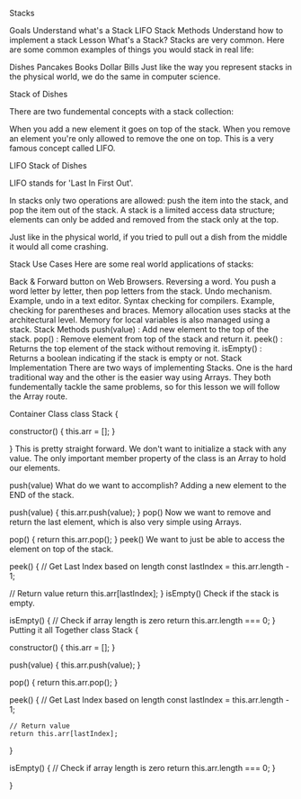 Stacks

Goals
Understand what's a Stack
LIFO
Stack Methods
Understand how to implement a stack
Lesson
What's a Stack?
Stacks are very common. Here are some common examples of things you would stack in real life:

Dishes
Pancakes
Books
Dollar Bills
Just like the way you represent stacks in the physical world, we do the same in computer science.

Stack of Dishes

There are two fundemental concepts with a stack collection:

When you add a new element it goes on top of the stack.
When you remove an element you're only allowed to remove the one on top.
This is a very famous concept called LIFO.

LIFO
Stack of Dishes

LIFO stands for 'Last In First Out'.

In stacks only two operations are allowed: push the item into the stack, and pop the item out of the stack. A stack is a limited access data structure; elements can only be added and removed from the stack only at the top.

Just like in the physical world, if you tried to pull out a dish from the middle it would all come crashing.

Stack Use Cases
Here are some real world applications of stacks:

Back & Forward button on Web Browsers.
Reversing a word. You push a word letter by letter, then pop letters from the stack.
Undo mechanism. Example, undo in a text editor.
Syntax checking for compilers. Example, checking for parentheses and braces.
Memory allocation uses stacks at the architectural level. Memory for local variables is also managed using a stack.
Stack Methods
push(value) : Add new element to the top of the stack.
pop() : Remove element from top of the stack and return it.
peek() : Returns the top element of the stack without removing it.
isEmpty() : Returns a boolean indicating if the stack is empty or not.
Stack Implementation
There are two ways of implementing Stacks. One is the hard traditional way and the other is the easier way using Arrays. They both fundementally tackle the same problems, so for this lesson we will follow the Array route.

Container Class
class Stack {

  constructor() {
    this.arr = [];
  }

}
This is pretty straight forward. We don't want to initialize a stack with any value. The only important member property of the class is an Array to hold our elements.

push(value)
What do we want to accomplish? Adding a new element to the END of the stack.

push(value) {
  this.arr.push(value);
}
pop()
Now we want to remove and return the last element, which is also very simple using Arrays.

pop() {
  return this.arr.pop();
}
peek()
We want to just be able to access the element on top of the stack.

peek() {
  // Get Last Index based on length
  const lastIndex = this.arr.length - 1;

  // Return value
  return this.arr[lastIndex];
}
isEmpty()
Check if the stack is empty.

isEmpty() {
  // Check if array length is zero
  return this.arr.length === 0;
}
Putting it all Together
class Stack {

  constructor() {
    this.arr = [];
  }

  push(value) {
    this.arr.push(value);
  }

  pop() {
    return this.arr.pop();
  }

  peek() {
    // Get Last Index based on length
    const lastIndex = this.arr.length - 1;

    // Return value
    return this.arr[lastIndex];
  }

  isEmpty() {
    // Check if array length is zero
    return this.arr.length === 0;
  }

}